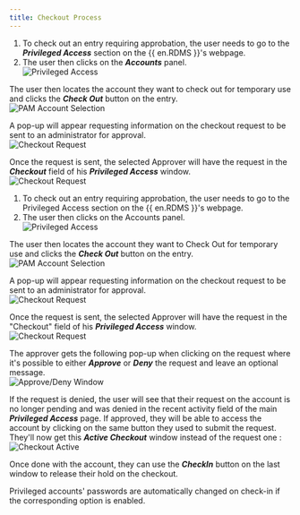 ```yaml
---
title: Checkout Process
---
```

1. To check out an entry requiring approbation, the user needs to go to the ***Privileged Access*** section on the {{ en.RDMS }}'s webpage. 
1. The user then clicks on the ***Accounts*** panel.  
![Privileged Access](https://webdevolutions.azureedge.net/docs/en/server/ServerUs6001.png) 

The user then locates the account they want to check out for temporary use and clicks the ***Check Out*** button on the entry.  
![PAM Account Selection](https://webdevolutions.azureedge.net/docs/en/server/ServerUs6002.png) 

A pop-up will appear requesting information on the checkout request to be sent to an administrator for approval.  
![Checkout Request](https://webdevolutions.azureedge.net/docs/en/server/ServerUs6003.png) 

Once the request is sent, the selected Approver will have the request in the ***Checkout*** field of his ***Privileged Access*** window.  
![Checkout Request](https://webdevolutions.azureedge.net/docs/en/server/ServerUs6004.png) 

1. To check out an entry requiring approbation, the user needs to go to the Privileged Access section on the {{ en.RDMS }}'s webpage. 
1. The user then clicks on the Accounts panel.  
![Privileged Access](https://webdevolutions.azureedge.net/docs/en/server/ServerUs6001.png) 

The user then locates the account they want to Check Out for temporary use and clicks the ***Check Out*** button on the entry.  
![PAM Account Selection](https://webdevolutions.azureedge.net/docs/en/server/ServerUs6002.png) 

A pop-up will appear requesting information on the checkout request to be sent to an administrator for approval.  
![Checkout Request](https://webdevolutions.azureedge.net/docs/en/server/ServerUs6003.png) 

Once the request is sent, the selected Approver will have the request in the "Checkout" field of his ***Privileged Access*** window.  
![Checkout Request](https://webdevolutions.azureedge.net/docs/en/server/ServerUs6004.png) 

The approver gets the following pop-up when clicking on the request where it's possible to either ***Approve*** or ***Deny*** the request and leave an optional message.  
![Approve/Deny Window](https://webdevolutions.azureedge.net/docs/en/server/ServerUs6005.png) 

If the request is denied, the user will see that their request on the account is no longer pending and was denied in the recent activity field of the main ***Privileged Access*** page. If approved, they will be able to access the account by clicking on the same button they used to submit the request. They'll now get this ***Active Checkout*** window instead of the request one :  
![Checkout Active](https://webdevolutions.azureedge.net/docs/en/server/ServerUs6006.png) 

Once done with the account, they can use the ***CheckIn*** button on the last window to release their hold on the checkout.  

Privileged accounts' passwords are automatically changed on check-in if the corresponding option is enabled. 
